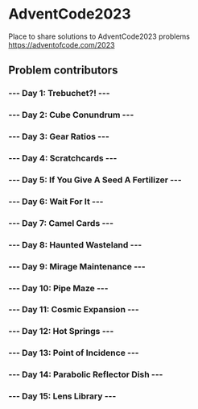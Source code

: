 # AdventCode2023

Place to share solutions to AdventCode2023 problems
<https://adventofcode.com/2023>

## Problem contributors

### --- Day 1: Trebuchet?! ---

### --- Day 2: Cube Conundrum ---

### --- Day 3: Gear Ratios ---

### --- Day 4: Scratchcards ---

### --- Day 5: If You Give A Seed A Fertilizer ---

### --- Day 6: Wait For It ---

### --- Day 7: Camel Cards ---

### --- Day 8: Haunted Wasteland ---

### --- Day 9: Mirage Maintenance ---

### --- Day 10: Pipe Maze ---

### --- Day 11: Cosmic Expansion ---

### --- Day 12: Hot Springs ---

### --- Day 13: Point of Incidence ---

### --- Day 14: Parabolic Reflector Dish ---

### --- Day 15: Lens Library ---
